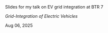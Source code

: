 Slides for my talk on EV grid integration at BTR 7

*Grid-Integration of Electric Vehicles*

Aug 06, 2025
